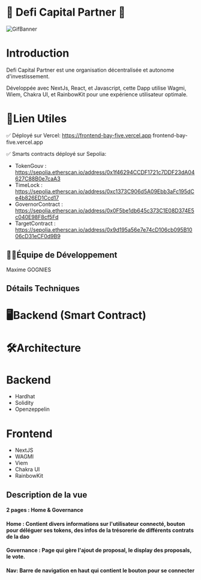 
# 📩 Defi Capital Partner 📩


![GifBanner](https://media.tenor.com/NW8NLQ3HIk4AAAAC/nouns-dao.gif)

  

# Introduction

  

Defi Capital Partner est une organisation décentralisée et autonome d'investissement.

 Développée avec NextJs, React, et Javascript, cette Dapp utilise Wagmi, Wiem, Chakra UI, et RainbowKit pour une expérience utilisateur optimale.

  
  

# 🔗Lien Utiles


  

✅ Déployé sur Vercel: https://frontend-bay-five.vercel.app
frontend-bay-five.vercel.app

✅ Smarts contracts déployé sur Sepolia: 

- TokenGouv : https://sepolia.etherscan.io/address/0x1f46294CCDF1721c7DDF23dA04627C88B0e7caA3
- TimeLock : https://sepolia.etherscan.io/address/0xc1373C906d5A09Ebb3aFc195dCe4b826ED1Ccd17
- GovernorContract : https://sepolia.etherscan.io/address/0x0F5be1db645c373C1E08D374E5c040E98F8cf5Fd
- TargetContract : https://sepolia.etherscan.io/address/0x9d195a56e7e74cD106cb095B1006cD31eCF0d9B9



  
  

## 👨‍💻Équipe de Développement

  

Maxime GOGNIES


  
  

## Détails Techniques

  

# 🖥️Backend (Smart Contract)



# 🛠️Architecture 

# Backend
- Hardhat
- Solidity
- Openzeppelin

# Frontend
- NextJS
- WAGMI
- Viem
- Chakra UI
- RainbowKit

## Description de la vue

#### 2 pages : Home & Governance

#### Home : Contient divers informations sur l'utilisateur connecté, bouton pour déléguer ses tokens, des infos de la trésorerie de différents contrats de la dao

#### Governance : Page qui gère l'ajout de proposal, le display des proposals, le vote.

  

#### Nav: Barre de navigation en haut qui contient le bouton pour se connecter


  
